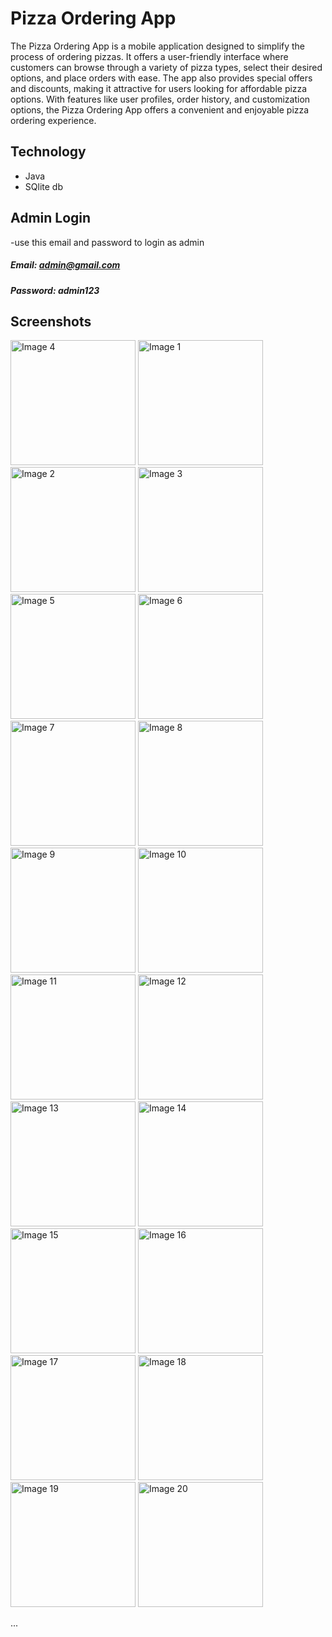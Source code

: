 # Pizza Ordering App

The Pizza Ordering App is a mobile application designed to simplify the process of ordering pizzas. It offers a user-friendly interface where customers can browse through a variety of pizza types, select their desired options, and place orders with ease. The app also provides special offers and discounts, making it attractive for users looking for affordable pizza options. With features like user profiles, order history, and customization options, the Pizza Ordering App offers a convenient and enjoyable pizza ordering experience.
## Technology
- Java
- SQlite db

## Admin Login
-use this email and password to login as admin
##### Email: admin@gmail.com
##### Password: admin123

## Screenshots

<div>
    <img src="https://github.com/mahmoud024/Android_Restaurant_App/assets/83675107/6bfbf704-873e-4f6e-b24d-99868a482cfd" alt="Image 4" heigh="20" width="200">
    <img src="https://github.com/mahmoud024/Android_Restaurant_App/assets/83675107/769aaff1-3502-4463-8b4b-9612b66f3544" alt="Image 1" heigh="20" width="200">
    <img src="https://github.com/mahmoud024/Android_Restaurant_App/assets/83675107/5d329aa1-2734-4c01-b029-cfd5455b7a8e" alt="Image 2" heigh="20" width="200">
    <img src="https://github.com/mahmoud024/Android_Restaurant_App/assets/83675107/6288fe85-0bbd-43fe-8083-3a9f3b27e16d" alt="Image 3" heigh="20" width="200">
    <img src="https://github.com/mahmoud024/Android_Restaurant_App/assets/83675107/ace37355-eb09-4367-ad4a-05b52dc6e622" alt="Image 5" heigh="20" width="200">
    <img src="https://github.com/mahmoud024/Android_Restaurant_App/assets/83675107/78c246b8-935d-4b31-abf5-458d956a3524" alt="Image 6" heigh="20" width="200">
    <img src="https://github.com/mahmoud024/Android_Restaurant_App/assets/83675107/37e58641-6fe6-4515-815a-38baccc5d184" alt="Image 7" heigh="20" width="200">
    <img src="https://github.com/mahmoud024/Android_Restaurant_App/assets/83675107/8a433250-4c07-43ad-b52a-374baaad6e6d" alt="Image 8" heigh="20" width="200">
    <img src="https://github.com/mahmoud024/Android_Restaurant_App/assets/83675107/4038c540-733f-487a-9eea-aab2061a0b34" alt="Image 9" heigh="20" width="200">
    <img src="https://github.com/mahmoud024/Android_Restaurant_App/assets/83675107/da35d7a3-1b04-4196-a261-d10f4cf6da7d" alt="Image 10" heigh="20" width="200">
    <img src="https://github.com/mahmoud024/Android_Restaurant_App/assets/83675107/618db0ab-caef-43d8-8d6d-2dbdb9e3fae7" alt="Image 11" heigh="20" width="200">
    <img src="https://github.com/mahmoud024/Android_Restaurant_App/assets/83675107/776c52d8-763f-430b-b931-b21b7d2c79db" alt="Image 12" heigh="20" width="200">
    <img src="https://github.com/mahmoud024/Android_Restaurant_App/assets/83675107/5e8b14f3-eefe-451b-847b-2d3f06c6e1b2" alt="Image 13" heigh="20" width="200">
    <img src="https://github.com/mahmoud024/Android_Restaurant_App/assets/83675107/ee2d265d-92d7-4d65-90d7-cd5c886dc249" alt="Image 14" heigh="20" width="200">
    <img src="https://github.com/mahmoud024/Android_Restaurant_App/assets/83675107/f613fc14-d295-46f7-bbef-260cb62cb919" alt="Image 15" heigh="20" width="200">
    <img src="https://github.com/mahmoud024/Android_Restaurant_App/assets/83675107/e1d0971b-e32d-4809-ae98-14fa9938698f" alt="Image 16" heigh="20" width="200">
    <img src="https://github.com/mahmoud024/Android_Restaurant_App/assets/83675107/a27c321e-2add-42cf-b4a3-333e747d7157" alt="Image 17" heigh="20" width="200">
    <img src="https://github.com/mahmoud024/Android_Restaurant_App/assets/83675107/bf90e4f1-7f3f-4bbd-a3d2-d8a38890136d" alt="Image 18" heigh="20" width="200">
    <img src="https://github.com/mahmoud024/Android_Restaurant_App/assets/83675107/942fea42-7295-49fd-87b7-37e3ae05ea4b" alt="Image 19" heigh="20" width="200">
    <img src="https://github.com/mahmoud024/Android_Restaurant_App/assets/83675107/b64fc861-c7c9-4ef2-98dc-37b952e78815" alt="Image 20" heigh="20" width="200">
</div>


...

